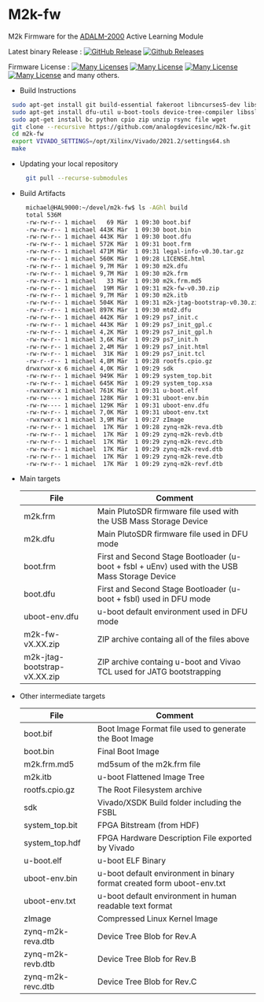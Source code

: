 # M2k-fw
M2k Firmware for the [ADALM-2000](https://wiki.analog.com/university/tools/m2k "ADALM-2000 Wiki Page") Active Learning Module

Latest binary Release : [![GitHub Release](https://img.shields.io/github/release/analogdevicesinc/m2k-fw.svg)](https://github.com/analogdevicesinc/m2k-fw/releases/latest)  [![Github Releases](https://img.shields.io/github/downloads/analogdevicesinc/m2k-fw/total.svg)](https://github.com/analogdevicesinc/m2k-fw/releases/latest)

Firmware License : [![Many Licenses](https://img.shields.io/badge/license-LGPL2+-blue.svg)](https://github.com/analogdevicesinc/m2k-fw/blob/master/LICENSE.md)  [![Many License](https://img.shields.io/badge/license-GPL2+-blue.svg)](https://github.com/analogdevicesinc/m2k-fw/blob/master/LICENSE.md)  [![Many License](https://img.shields.io/badge/license-BSD-blue.svg)](https://github.com/analogdevicesinc/m2k-fw/blob/master/LICENSE.md)  [![Many License](https://img.shields.io/badge/license-apache-blue.svg)](https://github.com/analogdevicesinc/m2k-fw/blob/master/LICENSE.md) and many others.

* Build Instructions
```bash
 sudo apt-get install git build-essential fakeroot libncurses5-dev libssl-dev ccache
 sudo apt-get install dfu-util u-boot-tools device-tree-compiler libssl1.0-dev mtools
 sudo apt-get install bc python cpio zip unzip rsync file wget
 git clone --recursive https://github.com/analogdevicesinc/m2k-fw.git
 cd m2k-fw
 export VIVADO_SETTINGS=/opt/Xilinx/Vivado/2021.2/settings64.sh
 make

```
 
 * Updating your local repository 
 ```bash 
      git pull --recurse-submodules
  ```
 
* Build Artifacts
 ```bash
      michael@HAL9000:~/devel/m2k-fw$ ls -AGhl build
      total 536M
      -rw-rw-r-- 1 michael   69 Mär  1 09:30 boot.bif
      -rw-rw-r-- 1 michael 443K Mär  1 09:30 boot.bin
      -rw-rw-r-- 1 michael 443K Mär  1 09:30 boot.dfu
      -rw-rw-r-- 1 michael 572K Mär  1 09:31 boot.frm
      -rw-rw-r-- 1 michael 471M Mär  1 09:31 legal-info-v0.30.tar.gz
      -rw-rw-r-- 1 michael 560K Mär  1 09:28 LICENSE.html
      -rw-rw-r-- 1 michael 9,7M Mär  1 09:30 m2k.dfu
      -rw-rw-r-- 1 michael 9,7M Mär  1 09:30 m2k.frm
      -rw-rw-r-- 1 michael   33 Mär  1 09:30 m2k.frm.md5
      -rw-rw-r-- 1 michael  19M Mär  1 09:31 m2k-fw-v0.30.zip
      -rw-rw-r-- 1 michael 9,7M Mär  1 09:30 m2k.itb
      -rw-rw-r-- 1 michael 504K Mär  1 09:31 m2k-jtag-bootstrap-v0.30.zip
      -rw-r--r-- 1 michael 897K Mär  1 09:30 mtd2.dfu
      -rw-rw-r-- 1 michael 442K Mär  1 09:29 ps7_init.c
      -rw-rw-r-- 1 michael 443K Mär  1 09:29 ps7_init_gpl.c
      -rw-rw-r-- 1 michael 4,2K Mär  1 09:29 ps7_init_gpl.h
      -rw-rw-r-- 1 michael 3,6K Mär  1 09:29 ps7_init.h
      -rw-rw-r-- 1 michael 2,4M Mär  1 09:29 ps7_init.html
      -rw-rw-r-- 1 michael  31K Mär  1 09:29 ps7_init.tcl
      -rw-r--r-- 1 michael 4,8M Mär  1 09:28 rootfs.cpio.gz
      drwxrwxr-x 6 michael 4,0K Mär  1 09:29 sdk
      -rw-rw-r-- 1 michael 949K Mär  1 09:29 system_top.bit
      -rw-rw-r-- 1 michael 645K Mär  1 09:29 system_top.xsa
      -rwxrwxr-x 1 michael 761K Mär  1 09:31 u-boot.elf
      -rw-rw---- 1 michael 128K Mär  1 09:31 uboot-env.bin
      -rw-rw---- 1 michael 129K Mär  1 09:31 uboot-env.dfu
      -rw-rw-r-- 1 michael 7,0K Mär  1 09:31 uboot-env.txt
      -rwxrwxr-x 1 michael 3,9M Mär  1 09:27 zImage
      -rw-rw-r-- 1 michael  17K Mär  1 09:28 zynq-m2k-reva.dtb
      -rw-rw-r-- 1 michael  17K Mär  1 09:29 zynq-m2k-revb.dtb
      -rw-rw-r-- 1 michael  17K Mär  1 09:29 zynq-m2k-revc.dtb
      -rw-rw-r-- 1 michael  17K Mär  1 09:29 zynq-m2k-revd.dtb
      -rw-rw-r-- 1 michael  17K Mär  1 09:29 zynq-m2k-reve.dtb
      -rw-rw-r-- 1 michael  17K Mär  1 09:29 zynq-m2k-revf.dtb
 ```
 
 * Main targets
 
     | File  | Comment |
     | ------------- | ------------- | 
     | m2k.frm | Main PlutoSDR firmware file used with the USB Mass Storage Device |
     | m2k.dfu | Main PlutoSDR firmware file used in DFU mode |
     | boot.frm  | First and Second Stage Bootloader (u-boot + fsbl + uEnv) used with the USB Mass Storage Device |
     | boot.dfu  | First and Second Stage Bootloader (u-boot + fsbl) used in DFU mode |
     | uboot-env.dfu  | u-boot default environment used in DFU mode |
     | m2k-fw-vX.XX.zip  | ZIP archive containg all of the files above |
     | m2k-jtag-bootstrap-vX.XX.zip  | ZIP archive containg u-boot and Vivao TCL used for JATG bootstrapping |
 
  * Other intermediate targets

     | File  | Comment |
     | ------------- | ------------- |
     | boot.bif | Boot Image Format file used to generate the Boot Image |
     | boot.bin | Final Boot Image |
     | m2k.frm.md5 | md5sum of the m2k.frm file |
     | m2k.itb | u-boot Flattened Image Tree |
     | rootfs.cpio.gz | The Root Filesystem archive |
     | sdk | Vivado/XSDK Build folder including  the FSBL |
     | system_top.bit | FPGA Bitstream (from HDF) |
     | system_top.hdf | FPGA Hardware Description  File exported by Vivado |
     | u-boot.elf | u-boot ELF Binary |
     | uboot-env.bin | u-boot default environment in binary format created form uboot-env.txt |
     | uboot-env.txt | u-boot default environment in human readable text format |
     | zImage | Compressed Linux Kernel Image |
     | zynq-m2k-reva.dtb | Device Tree Blob for Rev.A |
     | zynq-m2k-revb.dtb | Device Tree Blob for Rev.B|  
     | zynq-m2k-revc.dtb | Device Tree Blob for Rev.C|  

 

